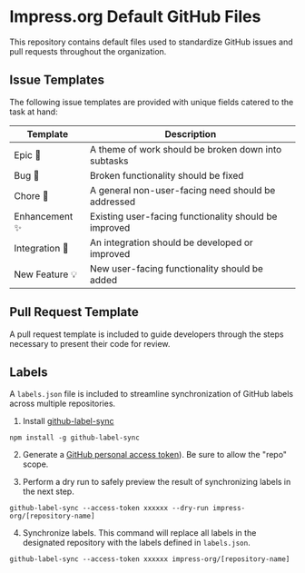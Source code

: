 # Impress.org Default GitHub Files

This repository contains default files used to standardize GitHub issues and pull requests throughout the organization.

## Issue Templates

The following issue templates are provided with unique fields catered to the task at hand:

| Template       | Description                                           |
| -------------- | ----------------------------------------------------- |
| Epic 🚩        | A theme of work should be broken down into subtasks   |
| Bug 🐛         | Broken functionality should be fixed                  |
| Chore 🧹       | A general non-user-facing need should be addressed    |
| Enhancement ✨ | Existing user-facing functionality should be improved |
| Integration 🔌 | An integration should be developed or improved        |
| New Feature 💡 | New user-facing functionality should be added         |

## Pull Request Template

A pull request template is included to guide developers through the steps necessary to present their code for review.

## Labels

A `labels.json` file is included to streamline synchronization of GitHub labels across multiple repositories.

1. Install [github-label-sync](https://github.com/Financial-Times/github-label-sync#command-line-interface)

```
npm install -g github-label-sync
```

2. Generate a [GitHub personal access token](https://github.com/settings/tokens)). Be sure to allow the "repo" scope.

3. Perform a dry run to safely preview the result of synchronizing labels in the next step.

```
github-label-sync --access-token xxxxxx --dry-run impress-org/[repository-name]
```

4. Synchronize labels. This command will replace all labels in the designated repository with the labels defined in `labels.json`.

```
github-label-sync --access-token xxxxxx impress-org/[repository-name]
```
